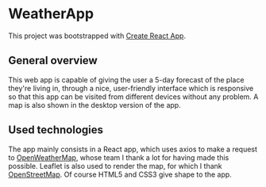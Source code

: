 # WeatherApp

This project was bootstrapped with [Create React App](https://github.com/facebook/create-react-app).

## General overview

This web app is capable of giving the user a 5-day forecast of the place they're living in, through a nice, user-friendly interface which is responsive so that this app can be visited from different devices without any problem. A map is also shown in the desktop version of the app.

## Used technologies

The app mainly consists in a React app, which uses axios to make a request to [OpenWeatherMap](https://openweathermap.org/), whose team I thank a lot for having made this possible. Leaflet is also used to render the map, for which I thank [OpenStreetMap](https://osm.org/copyright). Of course HTML5 and CSS3 give shape to the app.
